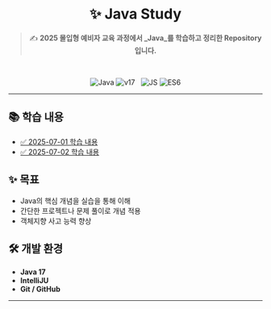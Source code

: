 <div align="center">

# ✨ Java Study

> ✍️ **2025 몰입형 예비자 교육 과정에서 _Java_를 학습하고 정리한 Repository입니다.**
<br>

![Java](https://img.shields.io/badge/Java-007396?style=for-the-badge&logo=Java&logoColor=white)
![v17](https://img.shields.io/badge/jdk17-000000?style=for-the-badge&logoColor=white) &nbsp;
![JS](https://img.shields.io/badge/JavaScript-F7DF1E?style=for-the-badge&logo=JavaScript&logoColor=black)
![ES6](https://img.shields.io/badge/ES6-000000?style=for-the-badge&logoColor=white)

</div>

---

## 📚 학습 내용

- [✅ 2025-07-01 학습 내용](https://github.com/Dotori0309/sm25java/blob/main/0701/0701.md)
- [✅ 2025-07-02 학습 내용](https://github.com/Dotori0309/sm25java/blob/main/0702/0702.md)

## ✨ 목표

- Java의 핵심 개념을 실습을 통해 이해
- 간단한 프로젝트나 문제 풀이로 개념 적용
- 객체지향 사고 능력 향상

## 🛠️ 개발 환경

- **Java 17**
- **IntelliJU**
- **Git / GitHub**

---
